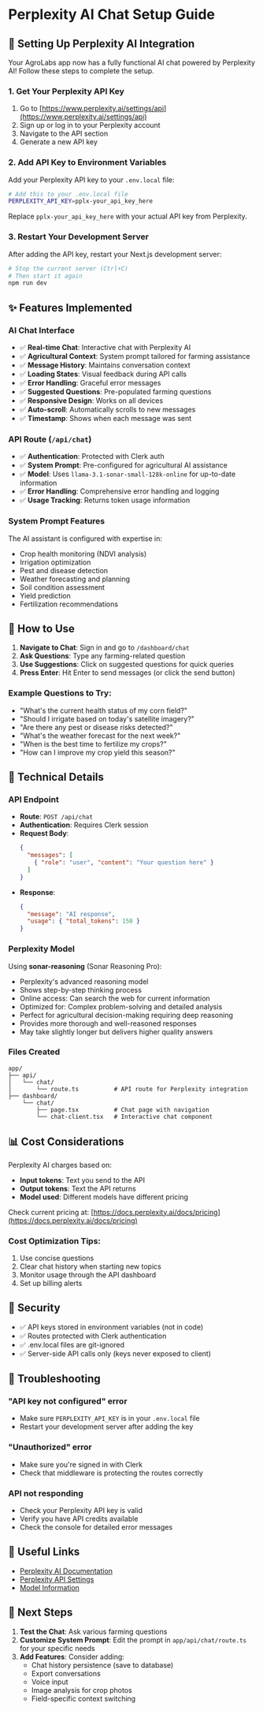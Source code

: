 # Perplexity AI Chat Setup Guide

## 🤖 Setting Up Perplexity AI Integration

Your AgroLabs app now has a fully functional AI chat powered by Perplexity AI! Follow these steps to complete the setup.

### 1. Get Your Perplexity API Key

1. Go to [https://www.perplexity.ai/settings/api](https://www.perplexity.ai/settings/api)
2. Sign up or log in to your Perplexity account
3. Navigate to the API section
4. Generate a new API key

### 2. Add API Key to Environment Variables

Add your Perplexity API key to your `.env.local` file:

```bash
# Add this to your .env.local file
PERPLEXITY_API_KEY=pplx-your_api_key_here
```

Replace `pplx-your_api_key_here` with your actual API key from Perplexity.

### 3. Restart Your Development Server

After adding the API key, restart your Next.js development server:

```bash
# Stop the current server (Ctrl+C)
# Then start it again
npm run dev
```

## ✨ Features Implemented

### AI Chat Interface
- ✅ **Real-time Chat**: Interactive chat with Perplexity AI
- ✅ **Agricultural Context**: System prompt tailored for farming assistance
- ✅ **Message History**: Maintains conversation context
- ✅ **Loading States**: Visual feedback during API calls
- ✅ **Error Handling**: Graceful error messages
- ✅ **Suggested Questions**: Pre-populated farming questions
- ✅ **Responsive Design**: Works on all devices
- ✅ **Auto-scroll**: Automatically scrolls to new messages
- ✅ **Timestamp**: Shows when each message was sent

### API Route (`/api/chat`)
- ✅ **Authentication**: Protected with Clerk auth
- ✅ **System Prompt**: Pre-configured for agricultural AI assistance
- ✅ **Model**: Uses `llama-3.1-sonar-small-128k-online` for up-to-date information
- ✅ **Error Handling**: Comprehensive error handling and logging
- ✅ **Usage Tracking**: Returns token usage information

### System Prompt Features

The AI assistant is configured with expertise in:
- Crop health monitoring (NDVI analysis)
- Irrigation optimization
- Pest and disease detection
- Weather forecasting and planning
- Soil condition assessment
- Yield prediction
- Fertilization recommendations

## 🚀 How to Use

1. **Navigate to Chat**: Sign in and go to `/dashboard/chat`
2. **Ask Questions**: Type any farming-related question
3. **Use Suggestions**: Click on suggested questions for quick queries
4. **Press Enter**: Hit Enter to send messages (or click the send button)

### Example Questions to Try:

- "What's the current health status of my corn field?"
- "Should I irrigate based on today's satellite imagery?"
- "Are there any pest or disease risks detected?"
- "What's the weather forecast for the next week?"
- "When is the best time to fertilize my crops?"
- "How can I improve my crop yield this season?"

## 🔧 Technical Details

### API Endpoint
- **Route**: `POST /api/chat`
- **Authentication**: Requires Clerk session
- **Request Body**:
  ```json
  {
    "messages": [
      { "role": "user", "content": "Your question here" }
    ]
  }
  ```
- **Response**:
  ```json
  {
    "message": "AI response",
    "usage": { "total_tokens": 150 }
  }
  ```

### Perplexity Model

Using **sonar-reasoning** (Sonar Reasoning Pro):
- Perplexity's advanced reasoning model
- Shows step-by-step thinking process
- Online access: Can search the web for current information
- Optimized for: Complex problem-solving and detailed analysis
- Perfect for agricultural decision-making requiring deep reasoning
- Provides more thorough and well-reasoned responses
- May take slightly longer but delivers higher quality answers

### Files Created

```
app/
├── api/
│   └── chat/
│       └── route.ts          # API route for Perplexity integration
├── dashboard/
    └── chat/
        ├── page.tsx          # Chat page with navigation
        └── chat-client.tsx   # Interactive chat component
```

## 📊 Cost Considerations

Perplexity AI charges based on:
- **Input tokens**: Text you send to the API
- **Output tokens**: Text the API returns
- **Model used**: Different models have different pricing

Check current pricing at: [https://docs.perplexity.ai/docs/pricing](https://docs.perplexity.ai/docs/pricing)

### Cost Optimization Tips:
1. Use concise questions
2. Clear chat history when starting new topics
3. Monitor usage through the API dashboard
4. Set up billing alerts

## 🔐 Security

- ✅ API keys stored in environment variables (not in code)
- ✅ Routes protected with Clerk authentication
- ✅ .env.local files are git-ignored
- ✅ Server-side API calls only (keys never exposed to client)

## 🐛 Troubleshooting

### "API key not configured" error
- Make sure `PERPLEXITY_API_KEY` is in your `.env.local` file
- Restart your development server after adding the key

### "Unauthorized" error
- Make sure you're signed in with Clerk
- Check that middleware is protecting the routes correctly

### API not responding
- Check your Perplexity API key is valid
- Verify you have API credits available
- Check the console for detailed error messages

## 🔗 Useful Links

- [Perplexity AI Documentation](https://docs.perplexity.ai/)
- [Perplexity API Settings](https://www.perplexity.ai/settings/api)
- [Model Information](https://docs.perplexity.ai/docs/model-cards)

## 🎯 Next Steps

1. **Test the Chat**: Ask various farming questions
2. **Customize System Prompt**: Edit the prompt in `app/api/chat/route.ts` for your specific needs
3. **Add Features**: Consider adding:
   - Chat history persistence (save to database)
   - Export conversations
   - Voice input
   - Image analysis for crop photos
   - Field-specific context switching

